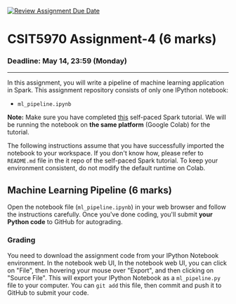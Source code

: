 [![Review Assignment Due Date](https://classroom.github.com/assets/deadline-readme-button-24ddc0f5d75046c5622901739e7c5dd533143b0c8e959d652212380cedb1ea36.svg)](https://classroom.github.com/a/-4u__lMm)
# CSIT5970 Assignment-4 (6 marks)

### Deadline: May 14, 23:59 (Monday)

---

In this assignment, you will write a pipeline of machine learning application in Spark. This assignment repository consists of only one IPython notebook:

* `ml_pipeline.ipynb`

**Note:** Make sure you have completed [this](https://colab.research.google.com/drive/1y8rc6A7Ydywi-txicYvoDvKeyKSC73l6?usp=sharing) self-paced Spark tutorial. We will be running the notebook on **the same platform** (Google Colab) for the tutorial.

The following instructions assume that you have successfully imported the notebook to your workspace. If you don't know how, please refer to `README.md` file in the it repo of the self-paced Spark tutorial. To keep your environment consistent, do not modify the default runtime on Colab.

## Machine Learning Pipeline (**6 marks**)

Open the notebook file (`ml_pipeline.ipynb`) in your web browser and follow the instructions carefully. Once you've done coding, you'll submit **your Python code** to GitHub for autograding.

### Grading

You need to download the assignment code from your IPython Notebook environment. In the notebook web UI, In the notebook web UI, you can click on "File", then hovering your mouse over "Export", and then clicking on "Source File". This will export your IPython Notebook as a `ml_pipeline.py` file to your computer. You can `git add` this file, then commit and push it to GitHub to submit your code.
